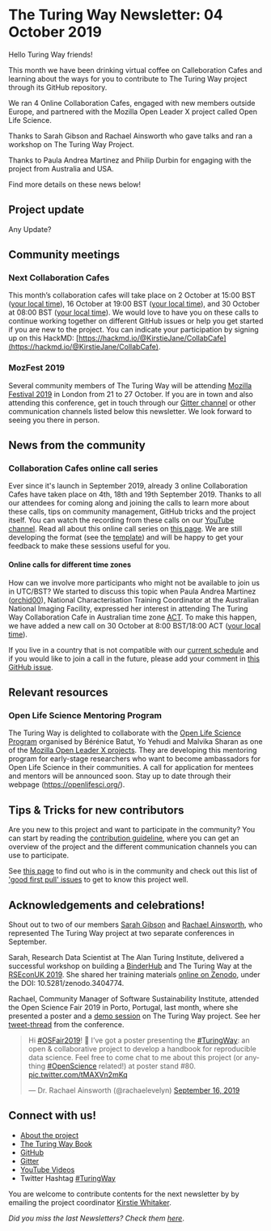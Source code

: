 # The Turing Way Newsletter: 04 October 2019

Hello Turing Way friends!

This month we have been drinking virtual coffee on Calleboration Cafes and learning about the ways for you to contribute to The Turing Way project through its GitHub repository.

We ran 4 Online Collaboration Cafes, engaged with new members outside Europe, and partnered with the Mozilla Open Leader X project called Open Life Science.

Thanks to Sarah Gibson and Rachael Ainsworth who gave talks and ran a workshop on The Turing Way Project.

Thanks to Paula Andrea Martinez and Philip Durbin for engaging with the project from Australia and USA.

Find more details on these news below!

## Project update

Any Update?

## Community meetings

### Next Collaboration Cafes

This month’s collaboration cafes will take place on 2 October at 15:00 BST ([your local time](https://arewemeetingyet.com/London/2019-10-02/15:00/TuringWay-CollaborationCafe)), 16 October at 19:00 BST ([your local time](https://arewemeetingyet.com/London/2019-10-16/19:00/TuringWay-CollaborationCafe)), and 30 October at 08:00 BST ([your local time](https://arewemeetingyet.com/London/2019-10-30/08:00/TuringWay-CollaborationCafe)). We would love to have you on these calls to continue working together on different GitHub issues or help you get started if you are new to the project. You can indicate your participation by signing up on this HackMD: [https://hackmd.io/@KirstieJane/CollabCafe](https://hackmd.io/@KirstieJane/CollabCafe). 

### MozFest 2019

Several community members of The Turing Way will be attending [Mozilla Festival 2019](https://www.mozillafestival.org/en/) in London from 21 to 27 October. If you are in town and also attending this conference, get in touch through our [Gitter channel](https://gitter.im/alan-turing-institute/the-turing-way) or other communication channels listed below this newsletter. We look forward to seeing you there in person.

## News from the community

### Collaboration Cafes online call series

Ever since it's launch in September 2019, already 3 online Collaboration Cafes have taken place on 4th, 18th and 19th September 2019. Thanks to all our attendees for coming along and joining the calls to learn more about these calls, tips on community management, GitHub tricks and the project itself. You can watch the recording from these calls on our [YouTube channel](https://www.youtube.com/channel/UCPDxZv5BMzAw0mPobCbMNuA).
Read all about this online call series on [this page](https://github.com/alan-turing-institute/the-turing-way/blob/master/project_management/online-collaboration-cafe.md). We are still developing the format (see the [template](https://github.com/alan-turing-institute/the-turing-way/blob/master/communications/collaboration-cafe/collaboration-cafe-template.md)) and will be happy to get your feedback to make these sessions useful for you.

#### Online calls for different time zones

How can we involve more participants who might not be available to join us in UTC/BST? We started to discuss this topic when Paula Andrea Martinez ([orchid00](https://github.com/orchid00)), National Characterisation Training Coordinator at the Australian National Imaging Facility, expressed her interest in attending The Turing Way Collaboration Cafe in Australian time zone [ACT](https://www.google.com/search?q=asutralian+time+zone&oq=asutralian+time+zone&aqs=chrome..69i57j0l5.3623j0j4&sourceid=chrome&ie=UTF-8). To make this happen, we have added a new call on 30 October at 8:00 BST/18:00 ACT ([your local time](https://arewemeetingyet.com/London/2019-10-30/08:00/TuringWay-CollaborationCafe)).

If you live in a country that is not compatible with our [current schedule](https://github.com/alan-turing-institute/the-turing-way/blob/master/project_management/online-collaboration-cafe.md#attending-an-online-collaboration-cafe) and if you would like to join a call in the future, please add your comment in [this GitHub issue](https://github.com/alan-turing-institute/the-turing-way/issues/711).

## Relevant resources

### Open Life Science Mentoring Program

The Turing Way is delighted to collaborate with the [Open Life Science Program](https://openlifesci.org) organised by Bérénice Batut, Yo Yehudi and Malvika Sharan as one of the [Mozilla Open Leader X projects](https://foundation.mozilla.org/en/opportunity/mozilla-open-leaders/). They are developing this mentoring program for early-stage researchers who want to become ambassadors for Open Life Science in their communities. A call for application for mentees and mentors will be announced soon. Stay up to date through their webpage (https://openlifesci.org/).

## Tips & Tricks for new contributors

Are you new to this project and want to participate in the community? You can start by reading the [contribution guideline](https://github.com/alan-turing-institute/the-turing-way/blob/master/CONTRIBUTING.md), where you can get an overview of the project and the different communication channels you can use to participate.

See [this page](https://github.com/alan-turing-institute/the-turing-way) to find out who is in the community and check out this list of ['good first pull' issues](https://github.com/alan-turing-institute/the-turing-way/labels/good%20first%20issue) to get to know this project well.

## Acknowledgements and celebrations!

Shout out to two of our members [Sarah Gibson](https://twitter.com/drsarahlgibson) and [Rachael Ainsworth](https://twitter.com/rachaelevelyn), who represented The Turing Way project at two separate conferences in September.

Sarah, Research Data Scientist at The Alan Turing Institute, delivered a successful workshop on building a [BinderHub](https://binderhub.readthedocs.io/en/latest/) and The Turing Way at the [RSEconUK 2019](https://rse.ac.uk/conf2019/). She shared her training materials [online on Zenodo](https://zenodo.org/record/3404774#.XZN7h5MzbpB), under the DOI: 10.5281/zenodo.3404774.

Rachael, Community Manager of Software Sustainability Institute, attended the Open Science Fair 2019 in Porto, Portugal, last month, where she presented a poster and a [demo session](https://www.opensciencefair.eu/demos-2019/the-turing-way-a-handbook-for-reproducible-data-science) on The Turing Way project. See her [tweet-thread](https://twitter.com/rachaelevelyn/status/1173542269355532289) from the conference.

<blockquote class="twitter-tweet"><p lang="en" dir="ltr">Hi <a href="https://twitter.com/hashtag/OSFair2019?src=hash&amp;ref_src=twsrc%5Etfw">#OSFair2019</a>! 👋 I’ve got a poster presenting the <a href="https://twitter.com/hashtag/TuringWay?src=hash&amp;ref_src=twsrc%5Etfw">#TuringWay</a>: an open &amp; collaborative project to develop a handbook for reproducible data science. Feel free to come chat to me about this project (or anything <a href="https://twitter.com/hashtag/OpenScience?src=hash&amp;ref_src=twsrc%5Etfw">#OpenScience</a> related!) at poster stand #80. <a href="https://t.co/tMAXVn2mKq">pic.twitter.com/tMAXVn2mKq</a></p>&mdash; Dr. Rachael Ainsworth (@rachaelevelyn) <a href="https://twitter.com/rachaelevelyn/status/1173625329686110208?ref_src=twsrc%5Etfw">September 16, 2019</a></blockquote> 

## Connect with us!

- [About the project](https://www.turing.ac.uk/research/research-projects/turing-way-handbook-reproducible-data-science)
- [The Turing Way Book](https://the-turing-way.netlify.com)
- [GitHub](https://github.com/alan-turing-institute/the-turing-way)
- [Gitter](https://gitter.im/alan-turing-institute/the-turing-way)
- [YouTube Videos](https://www.youtube.com/channel/UCPDxZv5BMzAw0mPobCbMNuA)
- Twitter Hashtag [#TuringWay](https://twitter.com/hashtag/TuringWay?f=live)

You are welcome to contribute contents for the next newsletter by by
emailing the project coordinator [Kirstie Whitaker](mailto:kwhitaker@turing.ac.uk).

*Did you miss the last Newsletters? Check them [here](https://github.com/alan-turing-institute/the-turing-way/blob/master/communications/newsletters/newsletter_06_Sept2019.md)*.
